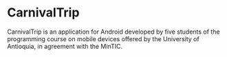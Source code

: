 # CarnivalTrip
CarnivalTrip is an application for Android developed by five students of the programming course on mobile devices offered by the University of Antioquia, in agreement with the MinTIC. 
